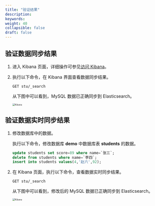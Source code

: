 ```yaml
---
title: "验证结果"
description:  
keywords: 
weight: 40
collapsible: false
draft: false
---
```


## 验证数据同步结果

1. 进入 Kibana 页面，详细操作可参见[访问 Kibana](/bigdata/elk/manual/cluster_info/#kibana-基本用法)。
2. 执行以下命令，在 Kibana 界面查看数据同步结果。
    
    ```
    GET stu/_search
    ```

    从下图中可以看到，MySQL 数据已正确同步到 Elasticsearch。

    <img src="/bigdata/dataomnis/_images/bestpractice_kibana.png" alt="Kibana" style="zoom:50%;" />

## 验证数据实时同步结果

1. 修改数据库中的数据。
   
   执行以下命令，修改数据库 **demo** 中数据库表 **students** 的数据。

    ```sql   
    update students set score=89 where name=`张三`;
    delete from students where name=`李四`;
    insert into students values(4,'赵六',92);
    ```

2. 在 Kibana 页面，执行以下命令，查看数据实时同步结果。
    
    ```
    GET stu/_search
    ```

    从下图中可以看到，修改后的 MySQL 数据已正确同步到 Elasticsearch。

    <img src="/bigdata/dataomnis/_images/bestpractice_kibana01.png" alt="Kibana" style="zoom:50%;" />